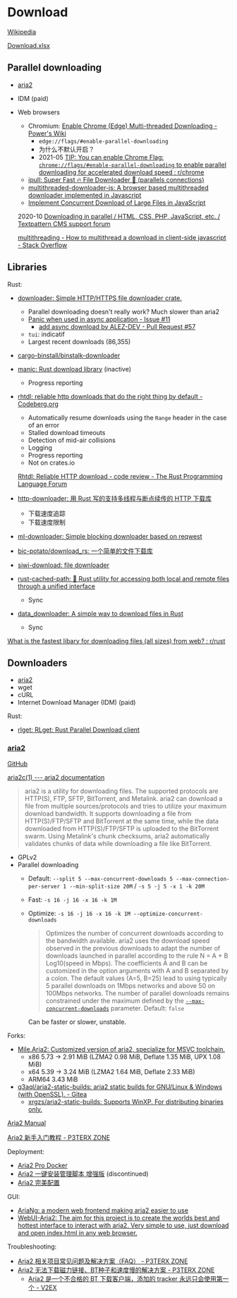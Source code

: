 # Download
[Wikipedia](https://en.wikipedia.org/wiki/Download)

[Download.xlsx](Download.xlsx)

## Parallel downloading
- [aria2](#aria2)
- IDM (paid)
- Web browsers
  - Chromium: [Enable Chrome (Edge) Multi-threaded Downloading - Power's Wiki](https://wiki-power.com/en/%E5%BC%80%E5%90%AFChrome%EF%BC%88Edge%EF%BC%89%E5%A4%9A%E7%BA%BF%E7%A8%8B%E4%B8%8B%E8%BD%BD/)
    - `edge://flags/#enable-parallel-downloading`
    - 为什么不默认开启？
    - 2021-05 [TIP: You can enable Chrome Flag: `chrome://flags/#enable-parallel-downloading` to enable parallel downloading for accelerated download speed : r/chrome](https://www.reddit.com/r/chrome/comments/n88mda/tip_you_can_enable_chrome_flag/)
  - [ipull: Super Fast 🔥 File Downloader 🚀 (parallels connections)](https://github.com/ido-pluto/ipull)
  - [multithreaded-downloader-js: A browser based multithreaded downloader implemented in Javascript](https://github.com/backblaze-b2-samples/multithreaded-downloader-js)
  - [Implement Concurrent Download of Large Files in JavaScript](https://gist.github.com/semlinker/8453bbad093caaf321b153285b350d84)

  2020-10 [Downloading in parallel / HTML, CSS, PHP, JavaScript, etc. / Textpattern CMS support forum](https://forum.textpattern.com/viewtopic.php?id=51097)

  [multithreading - How to multithread a download in client-side javascript - Stack Overflow](https://stackoverflow.com/questions/49907569/how-to-multithread-a-download-in-client-side-javascript)

## Libraries
Rust:
- [downloader: Simple HTTP/HTTPS file downloader crate.](https://github.com/hunger/downloader)
  - Parallel downloading doesn't really work? Much slower than aria2
  - [Panic when used in async application - Issue #11](https://github.com/hunger/downloader/issues/11)
    - [add async download by ALEZ-DEV - Pull Request #57](https://github.com/hunger/downloader/pull/57)
  - `tui`: indicatif
  - Largest recent downloads (86,355)

- [cargo-binstall/binstalk-downloader](https://github.com/cargo-bins/cargo-binstall/tree/main/crates/binstalk-downloader)

- [manic: Rust download library](https://github.com/x0f5c3/manic) (inactive)
  - Progress reporting

- [rhtdl: reliable http downloads that do the right thing by default - Codeberg.org](https://codeberg.org/binarycat/rhtdl)
  - Automatically resume downloads using the `Range` header in the case of an error
  - Stalled download timeouts
  - Detection of mid-air collisions
  - Logging
  - Progress reporting
  - Not on crates.io

  [Rhtdl: Reliable HTTP download - code review - The Rust Programming Language Forum](https://users.rust-lang.org/t/rhtdl-reliable-http-download/120503)

- [http-downloader: 用 Rust 写的支持多线程与断点续传的 HTTP 下载库](https://github.com/ycysdf/http-downloader)
  - 下载速度追踪
  - 下载速度限制

- [ml-downloader: Simple blocking downloader based on reqwest](https://github.com/malaire/ml-downloader)

- [bic-potato/download\_rs: 一个简单的文件下载库](https://github.com/bic-potato/download_rs)

- [siwi-download: file downloader](https://github.com/rs-videos/siwi-download)

- [rust-cached-path: 🦀 Rust utility for accessing both local and remote files through a unified interface](https://github.com/epwalsh/rust-cached-path)
  - Sync
- [data\_downloader: A simple way to download files in Rust](https://github.com/tillarnold/data_downloader)
  - Sync

[What is the fastest libary for downloading files (all sizes) from web? : r/rust](https://www.reddit.com/r/rust/comments/14a5fml/what_is_the_fastest_libary_for_downloading_files/)

## Downloaders
- [aria2](#aria2)
- wget
- cURL
- Internet Download Manager (IDM) (paid)

Rust:
- [rlget: RLget: Rust Parallel Download client](https://github.com/shockron22/rlget)

### [aria2](https://aria2.github.io/)
[GitHub](https://github.com/aria2/aria2)

[aria2c(1) --- aria2 documentation](https://aria2.github.io/manual/en/html/aria2c.html)

> aria2 is a utility for downloading files. The supported protocols are HTTP(S), FTP, SFTP, BitTorrent, and Metalink. aria2 can download a file from multiple sources/protocols and tries to utilize your maximum download bandwidth. It supports downloading a file from HTTP(S)/FTP/SFTP and BitTorrent at the same time, while the data downloaded from HTTP(S)/FTP/SFTP is uploaded to the BitTorrent swarm. Using Metalink's chunk checksums, aria2 automatically validates chunks of data while downloading a file like BitTorrent.

- GPLv2
- Parallel downloading
  - Default: `--split 5 --max-concurrent-downloads 5 --max-connection-per-server 1 --min-split-size 20M` / `-s 5 -j 5 -x 1 -k 20M`
  - Fast: `-s 16 -j 16 -x 16 -k 1M`
  - Optimize: `-s 16 -j 16 -x 16 -k 1M --optimize-concurrent-downloads`
  
    > Optimizes the number of concurrent downloads according to the bandwidth available. aria2 uses the download speed observed in the previous downloads to adapt the number of downloads launched in parallel according to the rule N = A + B Log10(speed in Mbps). The coefficients A and B can be customized in the option arguments with A and B separated by a colon. The default values (A=5, B=25) lead to using typically 5 parallel downloads on 1Mbps networks and above 50 on 100Mbps networks. The number of parallel downloads remains constrained under the maximum defined by the [`--max-concurrent-downloads`](https://aria2.github.io/manual/en/html/aria2c.html#cmdoption-j) parameter. Default: `false`

    Can be faster or slower, unstable.

Forks:
- [Mile.Aria2: Customized version of aria2, specialize for MSVC toolchain.](https://github.com/ProjectMile/Mile.Aria2)
  - x86 5.73 → 2.91 MiB (LZMA2 0.98 MiB, Deflate 1.35 MiB, UPX 1.08 MiB)
  - x64 5.39 → 3.24 MiB (LZMA2 1.64 MiB, Deflate 2.33 MiB)
  - ARM64 3.43 MiB
- [q3aql/aria2-static-builds: aria2 static builds for GNU/Linux & Windows (with OpenSSL). - Gitea](https://git.q3aql.dev/q3aql/aria2-static-builds)
  - [xrgzs/aria2-static-builds: Supports WinXP. For distributing binaries only.](https://github.com/xrgzs/aria2-static-builds)

[Aria2 Manual](https://aria2.github.io/manual/en/html/index.html)

[Aria2 新手入门教程 - P3TERX ZONE](https://p3terx.com/archives/aria2-started-guide.html)

Deployment:
- [Aria2 Pro Docker](https://github.com/P3TERX/Aria2-Pro-Docker)
- [Aria2 一键安装管理脚本 增强版](https://github.com/P3TERX/aria2.sh) (discontinued)
- [Aria2 完美配置](https://github.com/P3TERX/aria2.conf)

GUI:
- [AriaNg: a modern web frontend making aria2 easier to use](https://github.com/mayswind/AriaNg)
- [WebUI-Aria2: The aim for this project is to create the worlds best and hottest interface to interact with aria2. Very simple to use, just download and open index.html in any web browser.](https://github.com/ziahamza/webui-aria2)

Troubleshooting:
- [Aria2 相关项目常见问题及解决方案（FAQ） - P3TERX ZONE](https://p3terx.com/archives/aria2_perfect_config-faq.html)
- [Aria2 无法下载磁力链接、BT种子和速度慢的解决方案 - P3TERX ZONE](https://p3terx.com/archives/solved-aria2-cant-download-magnetic-link-bt-seed-and-slow-speed.html)
  - [Aria2 是一个不合格的 BT 下载客户端，添加的 tracker 永远只会使用第一个 - V2EX](https://www.v2ex.com/t/795517)
